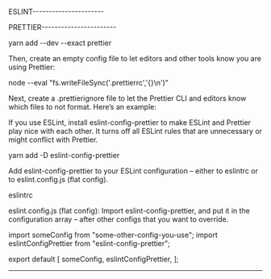 ESLINT----------------------

PRETTIER-----------------------

yarn add --dev --exact prettier

Then, create an empty config file to let editors and other tools know you are using Prettier:

node --eval "fs.writeFileSync('.prettierrc','{}\n')"

Next, create a .prettierignore file to let the Prettier CLI and editors know which files to not format. Here’s an example:

If you use ESLint, install eslint-config-prettier to make ESLint and Prettier play nice with each other. It turns off all ESLint rules that are unnecessary or might conflict with Prettier.

yarn add -D eslint-config-prettier

Add eslint-config-prettier to your ESLint configuration – either to eslintrc or to eslint.config.js (flat config).

eslintrc

eslint.config.js (flat config): Import eslint-config-prettier, and put it in the configuration array – after other configs that you want to override.

import someConfig from "some-other-config-you-use";
import eslintConfigPrettier from "eslint-config-prettier";

export default [
someConfig,
eslintConfigPrettier,
];

---
